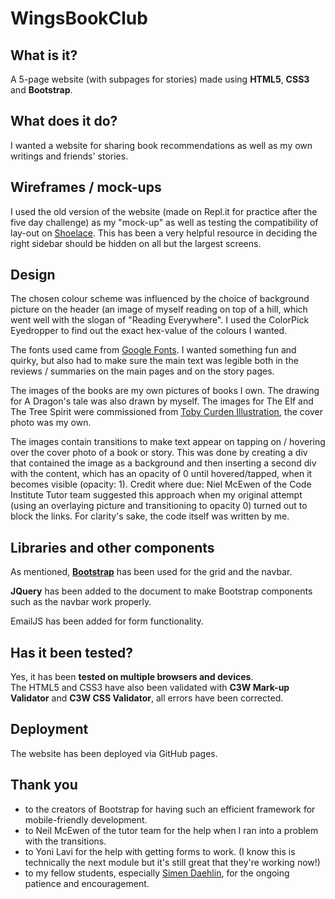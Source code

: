 # WingsBookClub
## What is it?
A 5-page website (with subpages for stories) made using **HTML5**, **CSS3** and **Bootstrap**.


## What does it do? 
I wanted a website for sharing book recommendations as well as my own writings and friends' stories. 


## Wireframes / mock-ups
I used the old version of the website (made on Repl.it for practice after the five day challenge) as my "mock-up" as well as testing the compatibility of lay-out on [Shoelace](http://shoelace.io/). This has been a very helpful resource in deciding the right sidebar should be hidden on all but the largest screens.


## Design

The chosen colour scheme was influenced by the choice of background picture on the header (an image of myself reading on top of a hill, which went well with the slogan of "Reading Everywhere". I used the ColorPick Eyedropper to find out the exact hex-value of the colours I wanted. 

The fonts used came from [Google Fonts](fonts.google.com). I wanted something fun and quirky, but also had to make sure the main text was legible both in the reviews / summaries on the main pages and on the story pages.

The images of the books are my own pictures of books I own. The drawing for A Dragon's tale was also drawn by myself.  The images for The Elf and The Tree Spirit were commissioned from [Toby Curden Illustration](https://www.tobycurden.com/), the cover photo was my own.

The images contain transitions to make text appear on tapping on / hovering over the cover photo of a book or story. This was done by creating a div that contained the image as a background and then inserting a second div with the content, which has an opacity of 0 until hovered/tapped, when it becomes visible (opacity: 1). Credit where due: Niel McEwen of the Code Institute Tutor team suggested this approach when my original attempt (using an overlaying picture and transitioning to opacity 0) turned out to block the links. For clarity's sake, the code itself was written by me.


## Libraries and other components

As mentioned, **[Bootstrap](https://getbootstrap.com/)** has been used for the grid and the navbar. 

**JQuery** has been added to the document to make Bootstrap components such as the navbar work properly.

EmailJS has been added for form functionality.


## Has it been tested?
Yes, it has been **tested on multiple browsers and devices**.  
The HTML5 and CSS3 have also been validated with **C3W Mark-up Validator** and **C3W CSS Validator**, all errors have been corrected. 


## Deployment
The website has been deployed via GitHub pages.


## Thank you
- to the creators of Bootstrap for having such an efficient framework for mobile-friendly development.
- to Neil McEwen of the tutor team for the help when I ran into a problem with the transitions.
- to Yoni Lavi for the help with getting forms to work. (I know this is technically the next module but it's still great that they're working now!)
- to my fellow students, especially <a href="https://github.com/eventyret" target="_blank">Simen Daehlin</a>, for the ongoing patience and encouragement.
